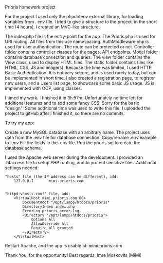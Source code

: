 Prioris homework project


For the project I used only the phpdotenv external library, for loading variables from . env file.
I tried to give a structure to the project, in the short time (4 hours), I created an MVC-like structure.

The index.php file is the entry-point for the app.
The Prioris.php is used for URI routing. All files from this use namespacing.
AuthMiddleware.php is used for user authentication. The route can be protected or not.
Controller folder contains controller classes for the pages, API endpoints.
Model folder contains database connection and queries.
The view folder contains the View class, used to display HTML files.
The static folder contains files like HTML, CSS, JS and image(s).
Because the time was limited, I used HTTP Basic Authentication. It is not very secure, and is used rarely today, but can be implemented in short time.
I also created a registration page, to register new users, and a Users list page, to showcase some basic JS usage.
JS is implemented with OOP, using classes.

I timed my work. I finished it in 3h:57m. Unfortunately no time left for additional features and to add some fancy CSS.
Sorry for the basic "design"!
Some additional time was used to write this file.
I uploaded the project to gitHub after I finished it, so there are no commits.


To try my app:

Create a new MySQL database with an arbitrary name.
The project uses data from the .env file for database connection.
    Copy/rename .env.example to .env
    Fill the fields in the .env file.
    Run the prioris.sql to create the database schema.

I used the Apache web server during the development.
I provided an .htaccess file to setup PHP routing, and to protect sensitive files.
Additional settings needed:

    "hosts" file (the IP address can be different), add:
        127.0.0.7       mimi.prioris.com


    "httpd-vhosts.conf" file, add:
        <VirtualHost mimi.prioris.com:80>
            DocumentRoot "/opt/lampp/htdocs/prioris"
            DirectoryIndex index.php
            ErrorLog prioris_error.log
            <Directory "/opt/lampp/htdocs/prioris">
                Options All
                AllowOverride All
                Require all granted
            </Directory>
        </VirtualHost>

Restart Apache, and the app is usable at: mimi.prioris.com

Thank You, for the opportunity!
Best regards: Imre Moskovits (MiMi)
